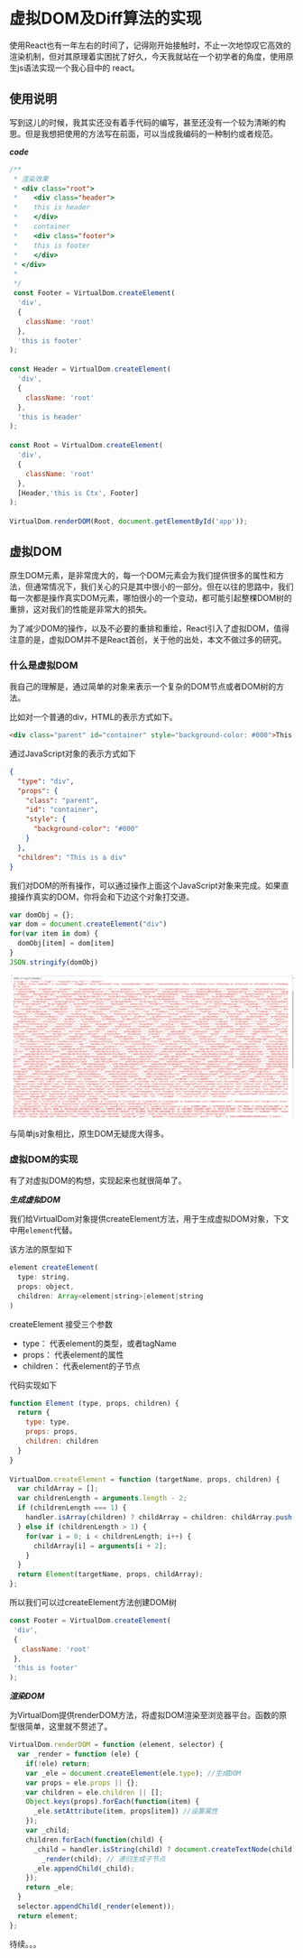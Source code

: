 # 虚拟DOM及Diff算法的实现

使用React也有一年左右的时间了，记得刚开始接触时，不止一次地惊叹它高效的渲染机制，但对其原理着实困扰了好久，今天我就站在一个初学者的角度，使用原生js语法实现一个我心目中的 react。

## 使用说明

写到这儿的时候，我其实还没有着手代码的编写，甚至还没有一个较为清晰的构思。但是我想把使用的方法写在前面，可以当成我编码的一种制约或者规范。

***code***

```javascript
/**
 * 渲染效果
 * <div class="root">
 *    <div class="header">
 *    this is header
 *    </div>
 *    container
 *    <div class="footer">
 *    this is footer
 *    </div>
 * </div>
 *
 */
 const Footer = VirtualDom.createElement(
  'div',
  {
    className: 'root'
  },
  'this is footer'
);

const Header = VirtualDom.createElement(
  'div',
  {
    className: 'root'
  },
  'this is header'
);

const Root = VirtualDom.createElement(
  'div',
  {
    className: 'root'
  },
  [Header,'this is Ctx', Footer]
);

VirtualDom.renderDOM(Root, document.getElementById('app'));
```

## 虚拟DOM

原生DOM元素，是非常庞大的，每一个DOM元素会为我们提供很多的属性和方法，但通常情况下，我们关心的只是其中很小的一部分。但在以往的思路中，我们每一次都是操作真实DOM元素，哪怕很小的一个变动，都可能引起整棵DOM树的重排，这对我们的性能是非常大的损失。

为了减少DOM的操作，以及不必要的重排和重绘，React引入了虚拟DOM，值得注意的是，虚拟DOM并不是React首创，关于他的出处，本文不做过多的研究。

### 什么是虚拟DOM

我自己的理解是，通过简单的对象来表示一个复杂的DOM节点或者DOM树的方法。

比如对一个普通的div，HTML的表示方式如下。
```html
<div class="parent" id="container" style="background-color: #000">This is a div</div>
```

通过JavaScript对象的表示方式如下
```json
{
  "type": "div",
  "props": {
    "class": "parent",
    "id": "container",
    "style": {
      "background-color": "#000"
    }
  },
  "children": "This is a div"
}
```
我们对DOM的所有操作，可以通过操作上面这个JavaScript对象来完成。如果直接操作真实的DOM，你将会和下边这个对象打交道。

```JavaScript
var domObj = {};
var dom = document.createElement("div")
for(var item in dom) {
  domObj[item] = dom[item]
}
JSON.stringify(domObj)
```

![dom-props](../image/dom-props.png)

与简单js对象相比，原生DOM无疑庞大得多。

### 虚拟DOM的实现

有了对虚拟DOM的构想，实现起来也就很简单了。

***生成虚拟DOM***

我们给VirtualDom对象提供createElement方法，用于生成虚拟DOM对象，下文中用`element`代替。

该方法的原型如下
```javascript
element createElement(
  type: string,
  props: object,
  children: Array<element|string>|element|string
)
```

createElement 接受三个参数

- type：
  代表element的类型，或者tagName
- props：
  代表element的属性
- children：
  代表element的子节点

代码实现如下

```javascript
function Element (type, props, children) {
  return {
    type: type,
    props: props,
    children: children
  }
}

VirtualDom.createElement = function (targetName, props, children) {
  var childArray = [];
  var childrenLength = arguments.length - 2;
  if (childrenLength === 1) {
    handler.isArray(children) ? childArray = children: childArray.push(children);
  } else if (childrenLength > 1) {
    for(var i = 0; i < childrenLength; i++) {
      childArray[i] = arguments[i + 2];
    }
  }
  return Element(targetName, props, childArray);
};
```

所以我们可以过createElement方法创建DOM树
```javascript
const Footer = VirtualDom.createElement(
 'div',
 {
   className: 'root'
 },
 'this is footer'
);
```

***渲染DOM***

为VirtualDom提供renderDOM方法，将虚拟DOM渲染至浏览器平台。函数的原型很简单，这里就不赘述了。

```javascript
VirtualDom.renderDOM = function (element, selector) {
  var _render = function (ele) {
    if(!ele) return;
    var _ele = document.createElement(ele.type); //生成DOM
    var props = ele.props || {};
    var children = ele.children || [];
    Object.keys(props).forEach(function(item) {
      _ele.setAttribute(item, props[item]) //设置属性
    });
    var _child;
    children.forEach(function(child) {
      _child = handler.isString(child) ? document.createTextNode(child) :
        _render(child); // 递归生成子节点
      _ele.appendChild(_child);
    });
    return _ele;
  }
  selector.appendChild(_render(element));
  return element;
};
```
待续。。。
